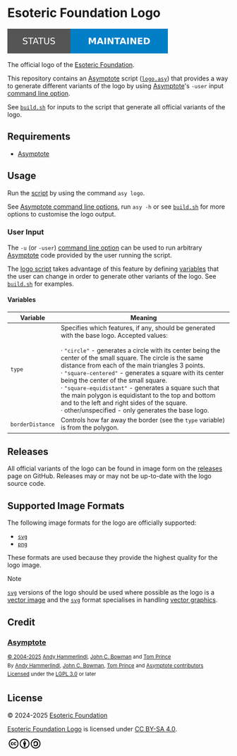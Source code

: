 # Esoteric Foundation Logo

[![Project status: maintained][status]][root]

The official logo of the [Esoteric Foundation][author].

This repository contains an [Asymptote][asymptote-website] script ([`logo.asy`][logo-script]) that provides a way to generate different variants of the logo by using [Asymptote][asymptote-website]'s `-user` input [command line option][asymptote-cli-options].

See [`build.sh`][build-script] for inputs to the script that generate all official variants of the logo.

## Requirements

- [Asymptote][asymptote-website]

## Usage

Run the [script][logo-script] by using the command `asy logo`.

See [Asymptote command line options][asymptote-cli-options], run `asy -h` or see [`build.sh`][build-script] for more options to customise the logo output.

### User Input

The `-u` (or `-user`) [command line option][asymptote-cli-options] can be used to run arbitrary [Asymptote][asymptote-website] code provided by the user running the script.

The [logo script][logo-script] takes advantage of this feature by defining [variables](#variables) that the user can change in order to generate other variants of the logo. See [`build.sh`][build-script] for examples.

#### Variables

| Variable         | Meaning                                                                                                                                                                                                                                                                                                                                                                                                                                                                                                                                                                                     |
| ---------------- | ------------------------------------------------------------------------------------------------------------------------------------------------------------------------------------------------------------------------------------------------------------------------------------------------------------------------------------------------------------------------------------------------------------------------------------------------------------------------------------------------------------------------------------------------------------------------------------------- |
| `type`           | Specifies which features, if any, should be generated with the base logo.  Accepted values:<br><br>&centerdot; `"circle"` - generates a circle with its center being the center of the small square. The circle is the same distance from each of the main triangles $3$ points.<br>&centerdot; `"square-centered"` - generates a square with its center being the center of the small square.<br>&centerdot; `"square-equidistant"` - generates a square such that the main polygon is equidistant to the top and bottom and to the left and right sides of the square.<br>&centerdot; other/unspecified - only generates the base logo. |
| `borderDistance` | Controls how far away the border (see the `type` variable) is from the polygon.                                                                                                                                                                                                                                                                                                                                                                                                                                                                                                             |

## Releases

All official variants of the logo can be found in image form on the [releases][releases] page on GitHub. Releases may or may not be up-to-date with the logo source code.

## Supported Image Formats

The following image formats for the logo are officially supported:

- [`svg`][svg]
- [`png`][png]

These formats are used because they provide the highest quality for the logo image.

> [!NOTE]
> [`svg`][svg] versions of the logo should be used where possible as the logo is a [vector image][vector-images] and the [`svg`][svg] format specialises in handling [vector graphics][vector-images].

## Credit

### [Asymptote][asymptote]

<sup>[&copy; 2004-2025][asymptote-copyright] [Andy Hammerlindl][andy-hammerlindl], [John C. Bowman][john-bowman] and [Tom Prince][tom-prince]</sup>\
<sup>By [Andy Hammerlindl][andy-hammerlindl], [John C. Bowman][john-bowman], [Tom Prince][tom-prince] and [Asymptote contributors][asymptote-contributors]</sup>\
<sup>[Licensed][asymptote-license-notice] under the [LGPL 3.0][asymptote-license] or later</sup>

## License

<p xmlns:cc="http://creativecommons.org/ns#" xmlns:dct="http://purl.org/dc/terms/">
  &copy; 2024-2025 <a rel="cc:attributionURL dct:creator" property="cc:attributionName" href="https://esoteric.foundation">Esoteric Foundation</a>

  <a property="dct:title" rel="cc:attributionURL" href="/">Esoteric Foundation Logo</a> is licensed under <a href="../LICENSE" target="_blank" rel="license noopener noreferrer" style="display: inline-block">CC BY-SA 4.0</a>.

  <a href="https://creativecommons.org/"><img style="height: 22px !important; margin-left: 3px; vertical-align: middle" src="./assets/images/icons/cc/cc.svg" alt="Creative Commons logo" /><a href="https://creativecommons.org/licenses/by-sa/4.0/deed.en"><img style="height: 22px !important; margin-left: 3px; vertical-align: middle" src="./assets/images/icons/cc/by.svg" alt="Creative Commons Attribution icon" /></a><a href="https://creativecommons.org/licenses/by-sa/4.0/deed.en"><img style="height: 22px !important; margin-left: 3px; vertical-align: middle" src="./assets/images/icons/cc/sa.svg" alt="Creative Commons ShareAlike icon" /></a>
</p>

<!-- Link aliases -->

[root]: /

[author]: https://esoteric.foundation
[releases]: https://github.com/esotericfoundation/logo/releases

<!-- References -->

[svg]: https://en.wikipedia.org/wiki/SVG
[png]: https://en.wikipedia.org/wiki/PNG
[vector-images]: https://en.wikipedia.org/wiki/Vector_graphics

<!-- Credit -->

<!-- Asymptote -->

[asymptote]: https://github.com/vectorgraphics/asymptote/tree/3.02git
[asymptote-website]: https://asymptote.sourceforge.io/
[asymptote-cli-options]: https://asymptote.sourceforge.io/asymptote.pdf#Options
[andy-hammerlindl]: https://ahammerl.github.io/
[john-bowman]: http://www.math.ualberta.ca/~bowman/
[tom-prince]: https://www.linkedin.com/in/tom-prince/
[asymptote-contributors]: https://github.com/vectorgraphics/asymptote/graphs/contributors
[asymptote-copyright]: https://github.com/vectorgraphics/asymptote/blob/3.02git/README#L2
[asymptote-license-notice]: https://github.com/vectorgraphics/asymptote/blob/3.02git/README#L22
[asymptote-license]: https://github.com/vectorgraphics/asymptote/blob/3.02git/LICENSE.LESSER

<!-- Files -->

<!-- Scripts -->

[logo-script]: ../logo.asy
[build-script]: ../scripts/build.sh

<!-- Badges -->

[status]: ./assets/images/badges/status.svg

